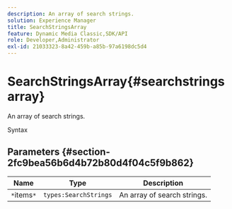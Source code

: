 ```yaml
---
description: An array of search strings.
solution: Experience Manager
title: SearchStringsArray
feature: Dynamic Media Classic,SDK/API
role: Developer,Administrator
exl-id: 21033323-8a42-459b-a85b-97a6198dc5d4
---
```

# SearchStringsArray{#searchstringsarray}

An array of search strings.

 Syntax 

## Parameters {#section-2fc9bea56b6d4b72b80d4f04c5f9b862}

|  Name  | Type  | Description  |
|---|---|---|
|  `*`items`*`  | `types:SearchStrings`  | An array of search strings.  |
